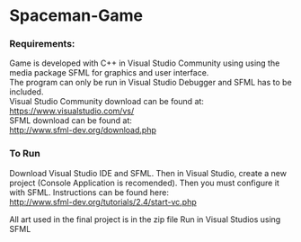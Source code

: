 # Spaceman-Game
### Requirements:
Game is developed with C++ in Visual Studio Community using using the media package SFML for graphics and user interface.  
The program can only be run in Visual Studio Debugger and SFML has to be included.  
Visual Studio Community download can be found at:  
https://www.visualstudio.com/vs/  
SFML download can be found at:  
http://www.sfml-dev.org/download.php  
### To Run
Download Visual Studio IDE and SFML. Then in Visual Studio, create a new project (Console Application is recomended). Then you must configure it with SFML. Instructions can be found here:  
http://www.sfml-dev.org/tutorials/2.4/start-vc.php  

All art used in the final project is in the zip file
Run in Visual Studios using SFML
